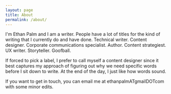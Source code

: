 ```yaml
---
layout: page
title: About
permalink: /about/
---
```


I'm Ethan Palm and I am a writer. People have a lot of titles for the kind of writing that I currently do and have done. Technical writer. Content designer. Corporate communications specialist. Author. Content strategiest. UX writer. Storyteller. Goofball.

If forced to pick a label, I prefer to call myself a content designer since it best captures my approach of figuring out why we need specific words before I sit down to write. At the end of the day, I just like how words sound.

If you want to get in touch, you can email me at ethanpalmATgmailDOTcom with some minor edits.
